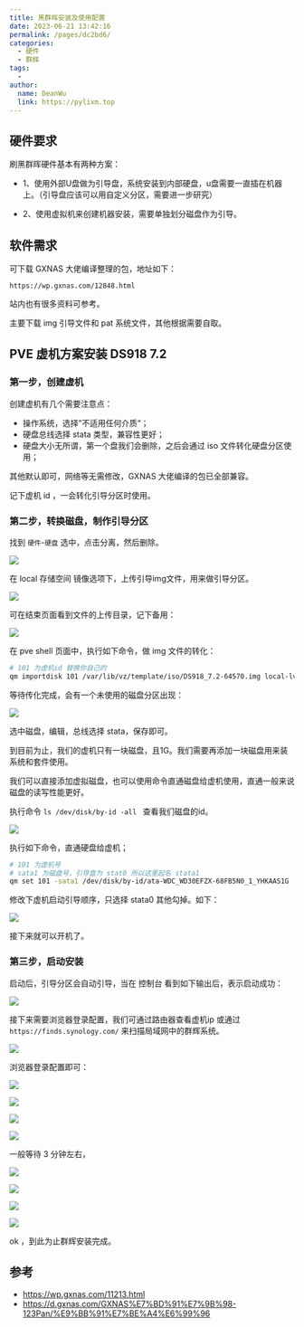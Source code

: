 ```yaml
---
title: 黑群晖安装及使用配置
date: 2023-06-21 13:42:16
permalink: /pages/dc2bd6/
categories:
  - 硬件
  - 群辉
tags:
  - 
author: 
  name: DeanWu
  link: https://pylixm.top
---
```



## 硬件要求

刷黑群晖硬件基本有两种方案：

- 1、使用外部U盘做为引导盘，系统安装到内部硬盘，u盘需要一直插在机器上。（引导盘应该可以用自定义分区，需要进一步研究）

- 2、使用虚拟机来创建机器安装，需要单独划分磁盘作为引导。


## 软件需求

可下载 GXNAS 大佬编译整理的包，地址如下：

`https://wp.gxnas.com/12848.html`


站内也有很多资料可参考。

主要下载 img 引导文件和 pat 系统文件，其他根据需要自取。


## PVE 虚机方案安装 DS918 7.2 

### 第一步，创建虚机 

创建虚机有几个需要注意点：

- 操作系统，选择”不适用任何介质“；
- 硬盘总线选择 stata 类型，兼容性更好；
- 硬盘大小无所谓，第一个盘我们会删除，之后会通过 iso 文件转化硬盘分区使用；

其他默认即可，网络等无需修改，GXNAS 大佬编译的包已全部兼容。

记下虚机 id ，一会转化引导分区时使用。

### 第二步，转换磁盘，制作引导分区

找到 `硬件`-`硬盘` 选中，点击分离，然后删除。

![](/imgs/disk-delete.jpg)

在 local 存储空间 镜像选项下，上传引导img文件，用来做引导分区。

![](/imgs/dm-img.jpg)

可在结束页面看到文件的上传目录，记下备用：

![](/imgs/dm-img-dir.jpg)


在 pve shell 页面中，执行如下命令，做 img 文件的转化：

```bash
# 101 为虚机id 替换你自己的
qm importdisk 101 /var/lib/vz/template/iso/DS918_7.2-64570.img local-lvm
```

等待传化完成，会有一个未使用的磁盘分区出现：

![](/imgs/disk-unuse.jpg)

选中磁盘，编辑，总线选择 stata，保存即可。

到目前为止，我们的虚机只有一块磁盘，且1G。我们需要再添加一块磁盘用来装系统和套件使用。

我们可以直接添加虚拟磁盘，也可以使用命令直通磁盘给虚机使用，直通一般来说磁盘的读写性能更好。

执行命令 `ls /dev/disk/by-id -all ` 查看我们磁盘的id。

![](/imgs/disk-ata.jpg)

执行如下命令，直通硬盘给虚机；

```bash
# 101 为虚机号
# sata1 为磁盘号，引导盘为 stat0 所以这里起名 stata1 
qm set 101 -sata1 /dev/disk/by-id/ata-WDC_WD30EFZX-68FB5N0_1_YHKAAS1G
```

修改下虚机启动引导顺序，只选择 stata0 其他勾掉。如下：

![](/imgs/disk-boot.jpg)

接下来就可以开机了。

### 第三步，启动安装

启动后，引导分区会自动引导，当在 控制台 看到如下输出后，表示启动成功：

![](/imgs/dsm-boot.jpg)

接下来需要浏览器登录配置，我们可通过路由器查看虚机ip 或通过 `https://finds.synology.com/` 来扫描局域网中的群辉系统。

![](/imgs/dsm-ip.jpg)

浏览器登录配置即可：

![](/imgs/dsm-install.jpg)

![](/imgs/dsm-pat.jpg)

![](/imgs/dsm-disk-del.jpg)

![](/imgs/dsm-wait.jpg)

一般等待 3 分钟左右，

![](/imgs/dsm-config-user.jpg)

![](/imgs/dsm-update.jpg)

![](/imgs/dsm-account.jpg)

![](/imgs/dsm-collection.jpg)


ok ，到此为止群辉安装完成。

## 参考

- https://wp.gxnas.com/11213.html
- https://d.gxnas.com/GXNAS%E7%BD%91%E7%9B%98-123Pan/%E9%BB%91%E7%BE%A4%E6%99%96